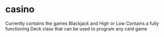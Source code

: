 # casino
Currently contains the games Blackjack and High or Low
Contains a fully functioning Deck class that can be used to program any card game
